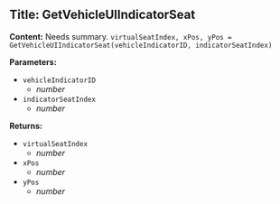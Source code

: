 ## Title: GetVehicleUIIndicatorSeat

**Content:**
Needs summary.
`virtualSeatIndex, xPos, yPos = GetVehicleUIIndicatorSeat(vehicleIndicatorID, indicatorSeatIndex)`

**Parameters:**
- `vehicleIndicatorID`
  - *number*
- `indicatorSeatIndex`
  - *number*

**Returns:**
- `virtualSeatIndex`
  - *number*
- `xPos`
  - *number*
- `yPos`
  - *number*